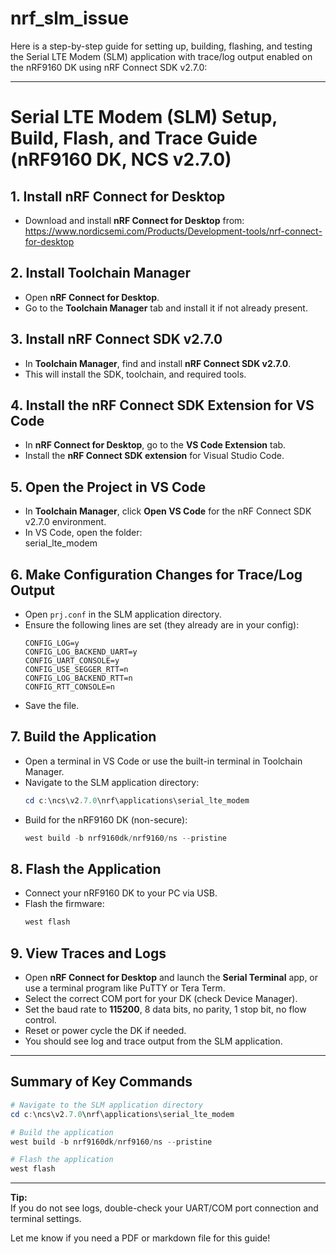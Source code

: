 # nrf_slm_issue

Here is a step-by-step guide for setting up, building, flashing, and testing the Serial LTE Modem (SLM) application with trace/log output enabled on the nRF9160 DK using nRF Connect SDK v2.7.0:

---

# Serial LTE Modem (SLM) Setup, Build, Flash, and Trace Guide (nRF9160 DK, NCS v2.7.0)

## 1. Install nRF Connect for Desktop

- Download and install **nRF Connect for Desktop** from:  
  https://www.nordicsemi.com/Products/Development-tools/nrf-connect-for-desktop

## 2. Install Toolchain Manager

- Open **nRF Connect for Desktop**.
- Go to the **Toolchain Manager** tab and install it if not already present.

## 3. Install nRF Connect SDK v2.7.0

- In **Toolchain Manager**, find and install **nRF Connect SDK v2.7.0**.
- This will install the SDK, toolchain, and required tools.

## 4. Install the nRF Connect SDK Extension for VS Code

- In **nRF Connect for Desktop**, go to the **VS Code Extension** tab.
- Install the **nRF Connect SDK extension** for Visual Studio Code.

## 5. Open the Project in VS Code

- In **Toolchain Manager**, click **Open VS Code** for the nRF Connect SDK v2.7.0 environment.
- In VS Code, open the folder:  
  serial_lte_modem

## 6. Make Configuration Changes for Trace/Log Output

- Open `prj.conf` in the SLM application directory.
- Ensure the following lines are set (they already are in your config):
  ```
  CONFIG_LOG=y
  CONFIG_LOG_BACKEND_UART=y
  CONFIG_UART_CONSOLE=y
  CONFIG_USE_SEGGER_RTT=n
  CONFIG_LOG_BACKEND_RTT=n
  CONFIG_RTT_CONSOLE=n
  ```
- Save the file.

## 7. Build the Application

- Open a terminal in VS Code or use the built-in terminal in Toolchain Manager.
- Navigate to the SLM application directory:
  ```powershell
  cd c:\ncs\v2.7.0\nrf\applications\serial_lte_modem
  ```
- Build for the nRF9160 DK (non-secure):
  ```powershell
  west build -b nrf9160dk/nrf9160/ns --pristine
  ```

## 8. Flash the Application

- Connect your nRF9160 DK to your PC via USB.
- Flash the firmware:
  ```powershell
  west flash
  ```

## 9. View Traces and Logs

- Open **nRF Connect for Desktop** and launch the **Serial Terminal** app, or use a terminal program like PuTTY or Tera Term.
- Select the correct COM port for your DK (check Device Manager).
- Set the baud rate to **115200**, 8 data bits, no parity, 1 stop bit, no flow control.
- Reset or power cycle the DK if needed.
- You should see log and trace output from the SLM application.

---

## Summary of Key Commands

```powershell
# Navigate to the SLM application directory
cd c:\ncs\v2.7.0\nrf\applications\serial_lte_modem

# Build the application
west build -b nrf9160dk/nrf9160/ns --pristine

# Flash the application
west flash
```

---

**Tip:**  
If you do not see logs, double-check your UART/COM port connection and terminal settings.

Let me know if you need a PDF or markdown file for this guide!
